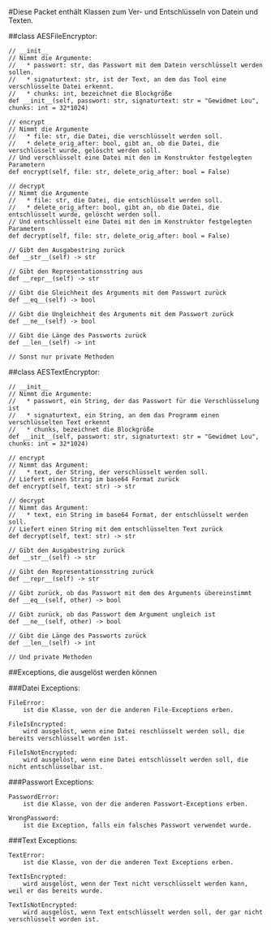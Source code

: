 #Diese Packet enthält Klassen zum Ver- und Entschlüsseln von Datein und Texten.

##class AESFileEncryptor:

    // __init__
    // Nimmt die Argumente:
    //   * passwort: str, das Passwort mit dem Datein verschlüsselt werden sollen.
    //   * signaturtext: str, ist der Text, an dem das Tool eine verschlüsselte Datei erkennt.
    //   * chunks: int, bezeichnet die Blockgröße
    def __init__(self, passwort: str, signaturtext: str = "Gewidmet Lou", chunks: int = 32*1024)
    
    // encrypt
    // Nimmt die Argumente
    //   * file: str, die Datei, die verschlüsselt werden soll.
    //   * delete_orig_after: bool, gibt an, ob die Datei, die verschlüsselt wurde, gelöscht werden soll.
    // Und verschlüsselt eine Datei mit den im Konstruktor festgelegten Parametern
    def encrypt(self, file: str, delete_orig_after: bool = False)
    
    // decrypt
    // Nimmt die Argumente
    //   * file: str, die Datei, die entschlüsselt werden soll.
    //   * delete_orig_after: bool, gibt an, ob die Datei, die entschlüsselt wurde, gelöscht werden soll.
    // Und entschlüsselt eine Datei mit den im Konstruktor festgelegten Parametern
    def decrypt(self, file: str, delete_orig_after: bool = False)
    
    // Gibt den Ausgabestring zurück
    def __str__(self) -> str
    
    // Gibt den Representationsstring aus
    def __repr__(self) -> str
    
    // Gibt die Gleichheit des Arguments mit dem Passwort zurück
    def __eq__(self) -> bool
    
    // Gibt die Ungleichheit des Arguments mit dem Passwort zurück
    def __ne__(self) -> bool
    
    // Gibt die Länge des Passworts zurück
    def __len__(self) -> int
    
    // Sonst nur private Methoden

##class AESTextEncryptor:

    // __init__
    // Nimmt die Argumente:
    //   * passwort, ein String, der das Passwort für die Verschlüsselung ist
    //   * signaturtext, ein String, an dem das Programm einen verschlüsselten Text erkennt
    //   * chunks, bezeichnet die Blockgröße
    def __init__(self, passwort: str, signaturtext: str = "Gewidmet Lou", chunks: int = 32*1024)
    
    // encrypt
    // Nimmt das Argument:
    //   * text, der String, der verschlüsselt werden soll.
    // Liefert einen String im base64 Format zurück
    def encrypt(self, text: str) -> str
    
    // decrypt
    // Nimmt das Argument:
    //   * text, ein String im base64 Format, der entschlüsselt werden soll.
    // Liefert einen String mit dem entschlüsselten Text zurück
    def decrypt(self, text: str) -> str
    
    // Gibt den Ausgabestring zurück
    def __str__(self) -> str
    
    // Gibt den Representationsstring zurück
    def __repr__(self) -> str
    
    // Gibt zurück, ob das Passwort mit dem des Arguments übereinstimmt
    def __eq__(self, other) -> bool
    
    // Gibt zurück, ob das Passwort dem Argument ungleich ist
    def __ne__(self, other) -> bool
    
    // Gibt die Länge des Passworts zurück
    def __len__(self) -> int
    
    // Und private Methoden

##Exceptions, die ausgelöst werden können

###Datei Exceptions:

    FileError:
        ist die Klasse, von der die anderen File-Exceptions erben.

    FileIsEncrypted:
        wird ausgelöst, wenn eine Datei reschlüsselt werden soll, die bereits verschlüsselt worden ist.

    FileIsNotEncrypted:
        wird ausgelöst, wenn eine Datei entschlüsselt werden soll, die nicht entschlüsselbar ist.

###Passwort Exceptions:

    PasswordError:
        ist die Klasse, von der die anderen Passwort-Exceptions erben.

    WrongPassword:
        ist die Exception, falls ein falsches Passwort verwendet wurde.

###Text Exceptions:

    TextError:
        ist die Klasse, von der die anderen Text Exceptions erben.

    TextIsEncrypted:
        wird ausgelöst, wenn der Text nicht verschlüsselt werden kann, weil er das bereits wurde.

    TextIsNotEncrypted:
        wird ausgelöst, wenn Text entschlüsselt werden soll, der gar nicht verschlüsselt worden ist.